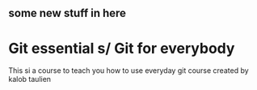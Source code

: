 ## some new stuff in here
# Git essential s/ Git for everybody
 This si a course to teach you how to use everyday git 
course created by kalob taulien
